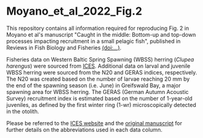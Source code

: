 # Moyano_et_al_2022_Fig.2

This repository contains all information required for reproducing Fig. 2 in Moyano et al's manuscript "Caught in the middle: Bottom-up and top-down processes impacting recruitment in a small pelagic fish", 
published in Reviews in Fish Biology and Fisheries [(doi:...)](link).

Fisheries data on Western Baltic Spring Spawning (WBSS) herring (_Clupea harengus_) were sourced from [ICES](https://standardgraphs.ices.dk/ViewCharts.aspx?key=13313). Additional data on larval and juvenile WBSS herring were sourced from the 
N20 and GERAS indices, respectively. The N20 was created based on the number of larvae reaching 20 mm by the end of the spawning season (i.e. June) in Greifswald Bay, a major spawning area for WBSS herring. 
The GERAS (German Autumn Acoustic Survey) recruitment index is estimated based on the number of 1-year-old juveniles, as defined by the first winter ring (1-wr) microscopically detected in the otolith. 

Please be referred to the [ICES website](https://standardgraphs.ices.dk/ViewCharts.aspx?key=13313) and the [original manuscript](link) for further details on the abbreviations used in each data column.
